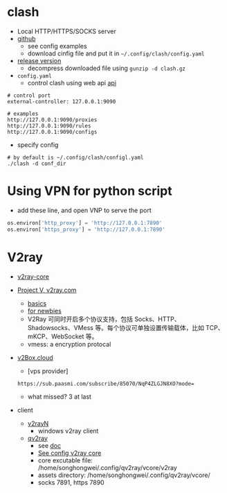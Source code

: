 # clash
* Local HTTP/HTTPS/SOCKS server
* [github](https://github.com/Dreamacro/clash)
  * see config examples
  * download cinfig file and put it in ```~/.config/clash/config.yaml```
* [release version](https://github.com/Dreamacro/clash/releases)
  * decompress downloaded file using ```gunzip -d clash.gz```
* `config.yaml`
  * control clash using web api [api](https://clash.gitbook.io/doc/restful-api/common)
```
# control port
external-controller: 127.0.0.1:9090

# examples
http://127.0.0.1:9090/proxies
http://127.0.0.1:9090/rules
http://127.0.0.1:9090/configs
```
* specify config
```
# by default is ~/.config/clash/configl.yaml
./clash -d conf_dir
```
# Using VPN for python script
* add these line, and open VNP to serve the port
``` python
os.environ['http_proxy'] = 'http://127.0.0.1:7890'
os.environ['https_proxy'] = 'http://127.0.0.1:7890'
```

# V2ray
* [v2ray-core](https://github.com/v2ray/v2ray-core)
* [Project V, v2ray.com](https://www.v2ray.com/)
  * [basics](https://www.v2ray.com/chapter_00/workflow.html#internals)
  * [for newbies](https://www.v2ray.com/chapter_00/start.html)
  *  V2Ray 可同时开启多个协议支持，包括 Socks、HTTP、Shadowsocks、VMess 等。每个协议可单独设置传输载体，比如 TCP、mKCP、WebSocket 等。
    * vmess: a encryption protocal
* [v2Box.cloud](v2box.cloud)
  * [vps provider]
  ```
  https://sub.paasmi.com/subscribe/85070/NqP4ZLGJN8XO?mode=
  ```
  * what missed? 3 at last

* client
  * [v2rayN](https://github.com/2dust/v2rayN)
    * windows v2ray client
  * [qv2ray](https://github.com/Qv2ray/Qv2ray)
    * see [doc](https://qv2ray.github.io/en/getting-started/)
    * [See config v2ray core](https://qv2ray.github.io/en/getting-started/step2.html#download-v2ray-core-files)
    * core excutable file: /home/songhongwei/.config/qv2ray/vcore/v2ray
    * assets directory: /home/songhongwei/.config/qv2ray/vcore/
    * socks 7891, https 7890
